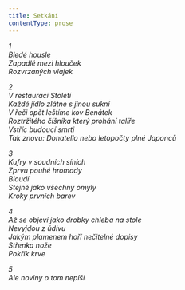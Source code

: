 ```yaml
---
title: Setkání
contentType: prose
---
```


<section>

_1  
Bledé housle  
Zapadlé mezi hlouček  
Rozvrzaných vlajek_

</section>

<section>

_2  
V restauraci Století  
Každé jídlo zlátne s jinou sukní  
V řeči opět leštíme kov Benátek  
Roztržitého číšníka který prohání talíře  
Vstříc budoucí smrti  
Tak znovu: Donatello nebo letopočty plné Japonců_

</section>

<section>

_3  
Kufry v soudních síních  
Zprvu pouhé hromady  
Bloudí  
Stejně jako všechny omyly  
Kroky prvních barev_

</section>

<section>

_4  
Až se objeví jako drobky chleba na stole  
Nevyjdou z údivu  
Jakým plamenem hoří nečitelné dopisy  
Střenka nože  
Pokřik krve_

</section>

<section>

_5  
Ale noviny o tom nepíší_

</section>
